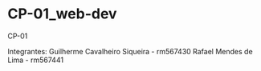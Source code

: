 # CP-01_web-dev
CP-01

Integrantes:
Guilherme Cavalheiro Siqueira - rm567430
Rafael Mendes de Lima - rm567441
